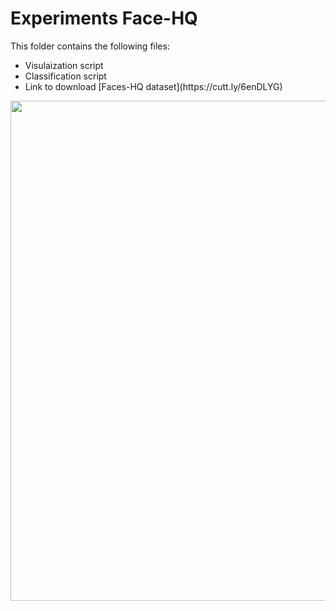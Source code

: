 # Experiments Face-HQ
This folder contains the following files:
 <ul>
  <li>Visulaization script</li>
  <li>Classification script</li>
  <li>Link to download [Faces-HQ dataset](https://cutt.ly/6enDLYG)</li>
</ul> 
<img align="center" src="/imgs/1000_hq.png" width="800"/>